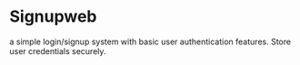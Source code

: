 # Signupweb
a simple login/signup system with basic user authentication features. Store user credentials securely.
